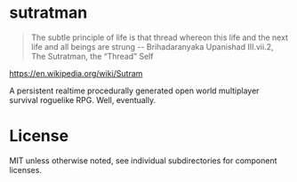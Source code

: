 sutratman
===

> The subtle principle of life is that thread whereon this life and the next life and all beings are strung -- Brihadaranyaka Upanishad III.vii.2, The Sutratman, the “Thread” Self

https://en.wikipedia.org/wiki/Sutram

A persistent realtime procedurally generated open world multiplayer survival roguelike RPG. Well, eventually.

License
===

MIT unless otherwise noted, see individual subdirectories for component licenses.
